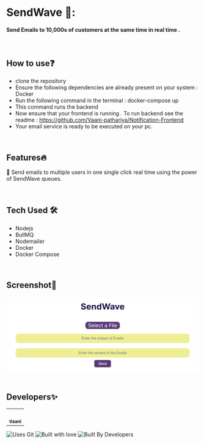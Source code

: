 # SendWave 📧:
#### Send Emails to 10,000s of customers at the same time in real time .
</br>

## How to use❓
- clone the repository
- Ensure the following dependencies are already present on your system : Docker
- Run the following command in the terminal : docker-compose up
- This command runs the backend
- Now ensure that your frontend is running . To run backend see the readme : https://github.com/Vaani-pathariya/Notification-Frontend
- Your email service is ready to be executed on your pc.
</br>

## Features🔥
📱 Send emails to multiple users in one single click real time using the power of SendWave queues.

<br>

## Tech Used 🛠
- Nodejs
- BullMQ
- Nodemailer
- Docker
- Docker Compose
</br>

## Screenshot📲
<div align="center">
  <img src="https://github.com/Vaani-pathariya/Notification-Frontend/blob/c5d3485ae74d9a1b8fcff6d931621784d587cfba/sendWave.png">
</div>
</br>

## Developers✨

<table>
  <tbody><tr>
    <td align="center"><a href="https://github.com/Vaani-pathariya"><img alt="" src="https://avatars.githubusercontent.com/Vaani-pathariya" width="100px;"><br><sub><b>Vaani </b></sub></a></td>

  </tr>
</tbody></table>

![Uses Git](https://forthebadge.com/images/badges/uses-git.svg)
![Built with love](https://forthebadge.com/images/badges/built-with-love.svg)
![Built By Developers](https://forthebadge.com/images/badges/built-by-developers.svg)

